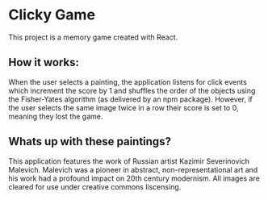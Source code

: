 # Clicky Game 


This project is a memory game created with React. 


## How it works: 

When the user selects a painting, the application listens for click events which increment the score by 1 and shuffles the order of the objects using the Fisher-Yates algorithm (as delivered by an npm package).  However, if the user selects the same image twice in a row their score is set to 0, meaning they lost the game. 



## Whats up with these paintings? 

This application features the work of Russian artist Kazimir Severinovich Malevich. Malevich was a pioneer in abstract, non-representational art and his work had a profound impact on 20th century modernism. All images are cleared for use under creative commons liscensing. 